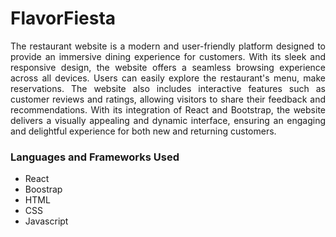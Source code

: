 # FlavorFiesta
<p align="justify">The restaurant website is a modern and user-friendly platform designed to provide an immersive dining experience for customers. With its sleek and responsive design, the website offers a seamless browsing experience across all devices. Users can easily explore the restaurant's menu, make reservations. The website also includes interactive features such as customer reviews and ratings, allowing visitors to share their feedback and recommendations. With its integration of React and Bootstrap, the website delivers a visually appealing and dynamic interface, ensuring an engaging and delightful experience for both new and returning customers.</p>

### Languages and Frameworks Used
* React
* Boostrap
* HTML
* CSS
* Javascript
